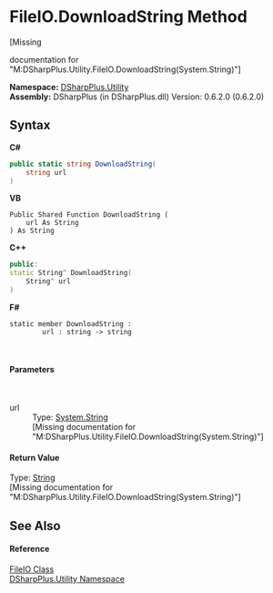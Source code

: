 # FileIO.DownloadString Method 
 

\[Missing <summary> documentation for "M:DSharpPlus.Utility.FileIO.DownloadString(System.String)"\]

**Namespace:**&nbsp;<a href="19a086ae-fdeb-1466-ef78-b7b01f51c38c">DSharpPlus.Utility</a><br />**Assembly:**&nbsp;DSharpPlus (in DSharpPlus.dll) Version: 0.6.2.0 (0.6.2.0)

## Syntax

**C#**<br />
``` C#
public static string DownloadString(
	string url
)
```

**VB**<br />
``` VB
Public Shared Function DownloadString ( 
	url As String
) As String
```

**C++**<br />
``` C++
public:
static String^ DownloadString(
	String^ url
)
```

**F#**<br />
``` F#
static member DownloadString : 
        url : string -> string 

```

<br />

#### Parameters
&nbsp;<dl><dt>url</dt><dd>Type: <a href="http://msdn2.microsoft.com/en-us/library/s1wwdcbf" target="_blank">System.String</a><br />\[Missing <param name="url"/> documentation for "M:DSharpPlus.Utility.FileIO.DownloadString(System.String)"\]</dd></dl>

#### Return Value
Type: <a href="http://msdn2.microsoft.com/en-us/library/s1wwdcbf" target="_blank">String</a><br />\[Missing <returns> documentation for "M:DSharpPlus.Utility.FileIO.DownloadString(System.String)"\]

## See Also


#### Reference
<a href="cf9e53fc-fc56-24c4-3e93-6b8abd37547e">FileIO Class</a><br /><a href="19a086ae-fdeb-1466-ef78-b7b01f51c38c">DSharpPlus.Utility Namespace</a><br />